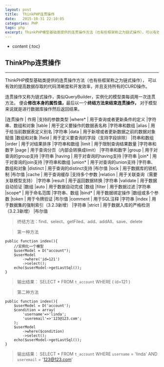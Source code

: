 ```yaml
---
layout: post
title:  ThinkPHP连贯操作
date:   2015-10-31 22:10:05
categories: PHP
tags: php
excerpt: ThinkPHP模型基础类提供的连贯操作方法（也有些框架称之为链式操作），可以有效的提高数据存取的代码清晰度和开发效率，并且支持所有的CURD操作。。
---
```


* content
{:toc}

## ThinkPhp连贯操作 
---

ThinkPHP模型基础类提供的连贯操作方法（也有些框架称之为链式操作），
可以有效的提高数据存取的代码清晰度和开发效率，并且支持所有的CURD操作。

连贯操作又称为链式操作，类似QueryBuilder，实例化的模型类每调用一次连贯方法，
便会<b>修改本身的属性值，</b>最后以一个<b>终结方法来结束连贯操作，</b>
对于模型来说就是进行数据库操作然后返回结果。



 |连贯操作	| 作用	                                 |支持的参数类型
 |where*	    | 用于查询或者更新条件的定义	             |字符串、数组和对象
 |table	    | 用于定义要操作的数据表名称	             |字符串和数组
 |alias	    | 用于给当前数据表定义别名	             |字符串
 |data	    | 用于新增或者更新数据之前的数据对象赋值	 |数组和对象
 |field	    | 用于定义要查询的字段（支持字段排除）	 |符串和数组
 |order	    | 用于对结果排序	                         |字符串和数组
 |limit	    | 用于限制查询结果数量	                 |字符串和数字
 |page	    | 用于查询分页（内部会转换成limit）	     |字符串和数字
 |group	    | 用于对查询的group支持	                 |字符串
 |having	    | 用于对查询的having支持	                 |字符串
 |join*	    | 用于对查询的join支持	                 |字符串和数组
 |union*	    | 用于对查询的union支持	                 |字符串、数组和对象
 |distinct	| 用于查询的distinct支持	                 |布尔值
 |lock	    | 用于数据库的锁机制	                     |布尔值
 |cache	    | 用于查询缓存	                         |支持多个参数
 |relation	| 用于关联查询（需要关联模型支持）         |字符串
 |result	    | 用于返回数据转换	                     |字符串
 |validate	| 用于数据自动验证	                     |数组
 |auto	    | 用于数据自动完成	                     |数组
 |filter	    | 用于数据过滤	                         |字符串
 |scope*	    | 用于命名范围	                         |字符串、数组
 |bind*	    | 用于数据绑定操作	                     |数组或多个参数
 |token	    | 用于令牌验证	                         |布尔值
 |comment	| 用于SQL注释	                             |字符串
 |index	    | 用于数据集的强制索引（3.2.3新增）	     |字符串
 |strict	    | 用于数据入库的严格检测（3.2.3新增）	     |布尔值
 
> 终结方法：find、select、getFiled、add、addAll、save、delete

> 第一种方法

	public function index(){
		//实例化一个模型
		$userModel = D("account");
		$userModel
			->where('id=121')
			->select();
		echo($userModel->getLastSql());
	}

> 输出结果： SELECT * FROM `t_account` WHERE ( id=121 )

> 第二种方法
    
	public function index(){
		$userModel = D('account');
    	$condition = array(
    		'username'=>'linda';
    		'useremail'=>'123@123.com';
    	);
    	$userModel
    		->where($condition)
    		->select();
    	echo($userModel->getLastSql());
	}
	
> 输出结果： SELECT * FROM `t_account` WHERE `username` = 'linda' AND `useremail` = '123@123.com'